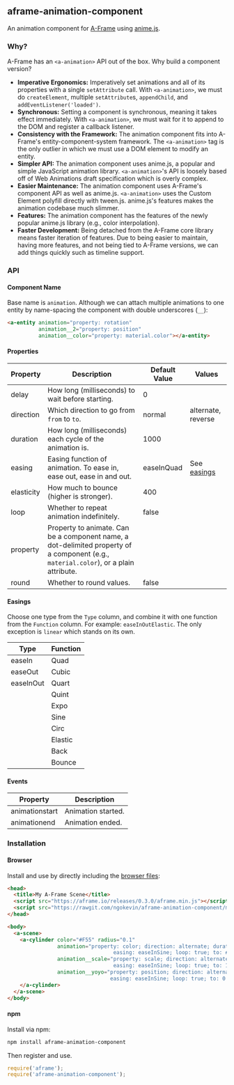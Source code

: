 ## aframe-animation-component

An animation component for [A-Frame](https://aframe.io) using
[anime.js](https://github.com/juliangarnier/anime).

### Why?

A-Frame has an `<a-animation>` API out of the box. Why build a component version?

- **Imperative Ergonomics:** Imperatively set animations and all of its
  properties with a single `setAttribute` call. With `<a-animation>`, we must
  do `createElement`, multiple `setAttribute`s, `appendChild`, and
  `addEventListener('loaded')`.
- **Synchronous:** Setting a component is synchronous, meaning it takes effect
  immediately. With `<a-animation>`, we must wait for it to append to the DOM
  and register a callback listener.
- **Consistency with the Framework:** The animation component fits into
  A-Frame's entity-component-system framework. The `<a-animation>` tag is the
  only outlier in which we must use a DOM element to modify an entity.
- **Simpler API:** The animation component uses anime.js, a popular and simple
  JavaScript animation library. `<a-animation>`'s API is loosely based off of
  Web Animations draft specification which is overly complex.
- **Easier Maintenance:** The animation component uses A-Frame's component API
  as well as anime.js. `<a-animation>` uses the Custom Element polyfill directly
  with tween.js. anime.js's features makes the animation codebase much slimmer.
- **Features:** The animation component has the features of the newly popular
  anime.js library (e.g., color interpolation).
- **Faster Development:** Being detached from the A-Frame core library means faster
  iteration of features. Due to being easier to maintain, having more features, and
  not being tied to A-Frame versions, we can add things quickly such as timeline support.

### API

#### Component Name

Base name is `animation`. Although we can attach multiple animations to one
entity by name-spacing the component with double underscores (`__`):

```html
<a-entity animation="property: rotation"
          animation__2="property: position"
          animation__color="property: material.color"></a-entity>
```

#### Properties

| Property   | Description                                                                                                                           | Default Value | Values                  |
| --------   | -----------                                                                                                                           | ------------- | ------                  |
| delay      | How long (milliseconds) to wait before starting.                                                                                      | 0             |                         |
| direction  | Which direction to go from `from` to `to`.                                                                                            | normal        | alternate, reverse      |
| duration   | How long (milliseconds) each cycle of the animation is.                                                                               | 1000          |                         |
| easing     | Easing function of animation. To ease in, ease out, ease in and out.                                                                  | easeInQuad    | See [easings](#easings) |
| elasticity | How much to bounce (higher is stronger).                                                                                              | 400           |                         |
| loop       | Whether to repeat animation indefinitely.                                                                                             | false         |                         |
| property   | Property to animate. Can be a component name, a dot-delimited property of a component (e.g., `material.color`), or a plain attribute. |               |                         |
| round      | Whether to round values.                                                                                                              | false         |                         |

#### Easings

Choose one type from the `Type` column, and combine it with one function from
the `Function` column. For example: `easeInOutElastic`. The only exception is
`linear` which stands on its own.

| Type      | Function |
| --------  | -------- |
| easeIn    | Quad     |
| easeOut   | Cubic    |
| easeInOut | Quart    |
|           | Quint    |
|           | Expo     |
|           | Sine     |
|           | Circ     |
|           | Elastic  |
|           | Back     |
|           | Bounce   |

#### Events

| Property       | Description        |
| --------       | -----------        |
| animationstart | Animation started. |
| animationend   | Animation ended.   |

### Installation

#### Browser

Install and use by directly including the [browser files](dist):

```html
<head>
  <title>My A-Frame Scene</title>
  <script src="https://aframe.io/releases/0.3.0/aframe.min.js"></script>
  <script src="https://rawgit.com/ngokevin/aframe-animation-component/master/dist/aframe-animation-component.min.js"></script>
</head>

<body>
  <a-scene>
    <a-cylinder color="#F55" radius="0.1"
                animation="property: color; direction: alternate; duration: 1000;
                                  easing: easeInSine; loop: true; to: #5F5"
                animation__scale="property: scale; direction: alternate; duration: 200;
                                  easing: easeInSine; loop: true; to: 1.2 1 1.2"
                animation__yoyo="property: position; direction: alternate; duration: 1000;
                                 easing: easeInSine; loop: true; to: 0 2 0">
    </a-cylinder>
  </a-scene>
</body>
```

#### npm

Install via npm:

```bash
npm install aframe-animation-component
```

Then register and use.

```js
require('aframe');
require('aframe-animation-component');
```
